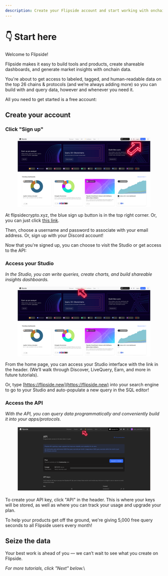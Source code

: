 ```yaml
---
description: Create your Flipside account and start working with onchain data
---
```


# 👇 Start here

Welcome to Flipside!

Flipside makes it easy to build tools and products, create shareable dashboards, and generate market insights with onchain data.&#x20;

You're about to get access to labeled, tagged, and human-readable data on the top 26 chains & protocols (and we’re always adding more) so you can build with and query data, however and whenever you need it.

All you need to get started is a free account:

## Create your account

### Click "Sign up"

<figure><img src="../../.gitbook/assets/Untitled design-2.png" alt=""><figcaption></figcaption></figure>

At flipsidecrypto.xyz, the blue sign up button is in the top right corner. Or, you can just click [this link](https://login.flipsidecrypto.xyz/u/signup?state=hKFo2SBucFc4LVRsWHRON29pV3F2aHE4UmV5eFh4MEt6YWxhZKFur3VuaXZlcnNhbC1sb2dpbqN0aWTZIG1ibHVHdl9OcTk1T0NzTllsWkMzUkNXODVEOWZmZ21io2NpZNkgV0U3NUl3aVA0ejlxU0kzUjBzQ1FzU2tjVWxSRHY5RUo).

Then, choose a username and password to associate with your email address. Or, sign up with your Discord account!

Now that you're signed up, you can choose to visit the Studio or get access to the API:&#x20;

### Access your Studio

_In the Studio, you can write queries, create charts, and build shareable insights dashboards._

<figure><img src="../../.gitbook/assets/Untitled design-3.png" alt=""><figcaption></figcaption></figure>

From the home page, you can access your Studio interface with the link in the header. (We’ll walk through Discover, LiveQuery, Earn, and more in future tutorials).

Or, type [https://flipside.new](https://flipside.new) into your search engine to go to your Studio and auto-populate a new query in the SQL editor!



### Access the API

_With the API, you can query data programmatically and conveniently build it into your apps/protocols._&#x20;

<figure><img src="../../.gitbook/assets/Untitled design-6.png" alt=""><figcaption></figcaption></figure>

To create your API key, click "API" in the header. This is where your keys will be stored, as well as where you can track your usage and upgrade your plan.

To help your products get off the ground, we're giving 5,000 free query seconds to all Flipside users every month!

## Seize the data

Your best work is ahead of you — we can’t wait to see what you create on Flipside.

_For more tutorials, click "Next" below._\
